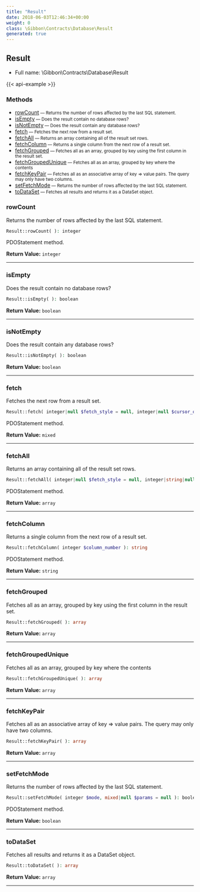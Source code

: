 ```yaml
---
title: "Result"
date: 2018-06-03T12:46:34+00:00
weight: 0
class: \Gibbon\Contracts\Database\Result
generated: true
---
```


## Result





* Full name: \Gibbon\Contracts\Database\Result

{{< api-example >}} 



### Methods

- [rowCount](#rowcount)<small> — Returns the number of rows affected by the last SQL statement.</small>
- [isEmpty](#isempty)<small> — Does the result contain no database rows?</small>
- [isNotEmpty](#isnotempty)<small> — Does the result contain any database rows?</small>
- [fetch](#fetch)<small> — Fetches the next row from a result set.</small>
- [fetchAll](#fetchall)<small> — Returns an array containing all of the result set rows.</small>
- [fetchColumn](#fetchcolumn)<small> — Returns a single column from the next row of a result set.</small>
- [fetchGrouped](#fetchgrouped)<small> — Fetches all as an array, grouped by key using the first column in the result set.</small>
- [fetchGroupedUnique](#fetchgroupedunique)<small> — Fetches all as an array, grouped by key where the contents</small>
- [fetchKeyPair](#fetchkeypair)<small> — Fetches all as an associative array of key => value pairs. The query may only have two columns.</small>
- [setFetchMode](#setfetchmode)<small> — Returns the number of rows affected by the last SQL statement.</small>
- [toDataSet](#todataset)<small> — Fetches all results and returns it as a DataSet object.</small>




### rowCount

Returns the number of rows affected by the last SQL statement.

```php
Result::rowCount( ): integer
```

PDOStatement method.




**Return Value:**
`integer`  



---

### isEmpty

Does the result contain no database rows?

```php
Result::isEmpty( ): boolean
```






**Return Value:**
`boolean`  



---

### isNotEmpty

Does the result contain any database rows?

```php
Result::isNotEmpty( ): boolean
```






**Return Value:**
`boolean`  



---

### fetch

Fetches the next row from a result set.

```php
Result::fetch( integer|null $fetch_style = null, integer|null $cursor_orientation = null, integer|null $cursor_offset = null ): mixed
```

PDOStatement method.




**Return Value:**
`mixed`  



---

### fetchAll

Returns an array containing all of the result set rows.

```php
Result::fetchAll( integer|null $fetch_style = null, integer|string|null $fetch_argument = null, array|null $ctor_args = null ): array
```

PDOStatement method.




**Return Value:**
`array`  



---

### fetchColumn

Returns a single column from the next row of a result set.

```php
Result::fetchColumn( integer $column_number ): string
```

PDOStatement method.




**Return Value:**
`string`  



---

### fetchGrouped

Fetches all as an array, grouped by key using the first column in the result set.

```php
Result::fetchGrouped( ): array
```






**Return Value:**
`array`  



---

### fetchGroupedUnique

Fetches all as an array, grouped by key where the contents

```php
Result::fetchGroupedUnique( ): array
```






**Return Value:**
`array`  



---

### fetchKeyPair

Fetches all as an associative array of key => value pairs. The query may only have two columns.

```php
Result::fetchKeyPair( ): array
```






**Return Value:**
`array`  



---

### setFetchMode

Returns the number of rows affected by the last SQL statement.

```php
Result::setFetchMode( integer $mode, mixed|null $params = null ): boolean
```

PDOStatement method.




**Return Value:**
`boolean`  



---

### toDataSet

Fetches all results and returns it as a DataSet object.

```php
Result::toDataSet( ): array
```






**Return Value:**
`array`  



---

